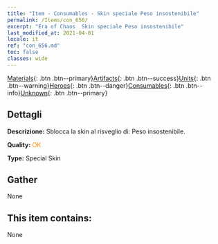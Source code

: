 ```yaml
---
title: "Item - Consumables - Skin speciale Peso insostenibile"
permalink: /Items/con_656/
excerpt: "Era of Chaos  Skin speciale Peso insostenibile"
last_modified_at: 2021-04-01
locale: it
ref: "con_656.md"
toc: false
classes: wide
---
```

 [Materials](/it/Items/){: .btn .btn--primary}[Artifacts](/it/Items/Artifacts/){: .btn .btn--success}[Units](/it/Items/Units/){: .btn .btn--warning}[Heroes](/it/Items/Heroes/){: .btn .btn--danger}[Consumables](/it/Items/Consumables/){: .btn .btn--info}[Unknown](/it/Items/Unknown/){: .btn .btn--primary}

## Dettagli
 **Descrizione:** Sblocca la skin al risveglio di: Peso insostenibile.

 **Quality:** <span style="color: #FF8C00">OK</span>

 **Type:** Special Skin

## Gather

  None

## This item contains:

  None

